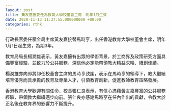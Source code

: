 ```yaml
---
layout: post
title: 黃友嘉獲委任為教育大學校董會主席　明年1月生效
date: 2020-11-13 11:37:55.000000000 +08:00
categories: rthk
---
```


行政長官委任積金局主席黃友嘉接替馬時亨，出任香港教育大學校董會主席，明年1月1日起生效，為期3年。 

教育局局長楊潤雄表示，黃友嘉擁有出眾的學術背景，於工商界及政策研究方面具備豐富經驗，並致力於公共服務，深信他必定能帶領教大精益求精、續創佳績。

楊潤雄亦向即將卸任校董會主席的馬時亨致謝，表示在馬時亨的領導下，教大繼續培育優秀而具承擔的教育及專業人才，引領教育創新，促進教師教育策略發展。　

香港教育大學歡迎有關任命，校長張仁良表示，有信心憑藉黃友嘉豐富的公共服務經驗，帶領教大繼續邁步向前。張仁良亦感謝馬時亨在任內作出的貢獻，令教大於正名後在教育界的影響力不斷提升。
